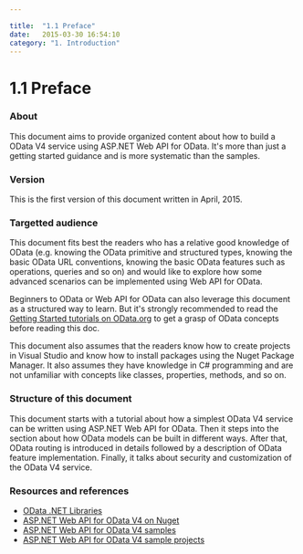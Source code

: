 ```yaml
---

title:  "1.1 Preface"
date:   2015-03-30 16:54:10
category: "1. Introduction"
---
```

# 1.1 Preface

### About

This document aims to provide organized content about how to build a OData V4 service using ASP.NET Web API for OData. It's more than just a getting started guidance and is more systematic than the samples.

### Version

This is the first version of this document written in April, 2015.

### Targetted audience

This document fits best the readers who has a relative good knowledge of OData (e.g. knowing the OData primitive and structured types, knowing the basic OData URL conventions, knowing the basic OData features such as operations, queries and so on) and would like to explore how some advanced scenarios can be implemented using Web API for OData. 

Beginners to OData or Web API for OData can also leverage this document as a structured way to learn. But it's strongly recommended to read the [Getting Started tutorials on OData.org](https://www.odata.org/getting-started/) to get a grasp of OData concepts before reading this doc. 

This document also assumes that the readers know how to create projects in Visual Studio and know how to install packages using the Nuget Package Manager. It also assumes they have knowledge in C# programming and are not unfamiliar with concepts like classes, properties, methods, and so on. 

### Structure of this document

This document starts with a tutorial about how a simplest OData V4 service can be written using ASP.NET Web API for OData. Then it steps into the section about how OData models can be built in different ways. After that, OData routing is introduced in details followed by a description of OData feature implementation. Finally, it talks about security and customization of the OData V4 service.

### Resources and references

 - [OData .NET Libraries](https://odata.github.io/)
 - [ASP.NET Web API for OData V4 on Nuget](https://www.nuget.org/packages/Microsoft.AspNet.OData/)
 - [ASP.NET Web API for OData V4 samples](https://odata.github.io/WebApi/)
 - [ASP.NET Web API for OData V4 sample projects](https://github.com/OData/ODataSamples/tree/master/WebApi)